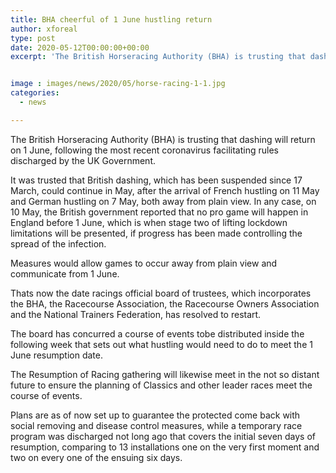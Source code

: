 ```yaml
---
title: BHA cheerful of 1 June hustling return
author: xforeal 
type: post
date: 2020-05-12T00:00:00+00:00
excerpt: 'The British Horseracing Authority (BHA) is trusting that dashing will return on 1 June, following the most recent coronavirus facilitating rules discharged by the UK Government '


image : images/news/2020/05/horse-racing-1-1.jpg
categories:
  - news

---
```

The British Horseracing Authority (BHA) is trusting that dashing will return on 1 June, following the most recent coronavirus facilitating rules discharged by the UK Government. 

It was trusted that British dashing, which has been suspended since 17 March, could continue in May, after the arrival of French hustling on 11 May and German hustling on 7 May, both away from plain view. In any case, on 10 May, the British government reported that no pro game will happen in England before 1 June, which is when stage two of lifting lockdown limitations will be presented, if progress has been made controlling the spread of the infection. 

Measures would allow games to occur away from plain view and communicate from 1 June. 

Thats now the date racings official board of trustees, which incorporates the BHA, the Racecourse Association, the Racecourse Owners Association and the National Trainers Federation, has resolved to restart. 

The board has concurred a course of events tobe distributed inside the following week that sets out what hustling would need to do to meet the 1 June resumption date. 

The Resumption of Racing gathering will likewise meet in the not so distant future to ensure the planning of Classics and other leader races meet the course of events. 

Plans are as of now set up to guarantee the protected come back with social removing and disease control measures, while a temporary race program was discharged not long ago that covers the initial seven days of resumption, comparing to 13 installations one on the very first moment and two on every one of the ensuing six days.